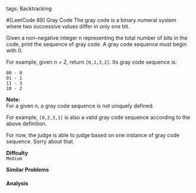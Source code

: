 tags: Backtracking

#[LeetCode 89] Gray Code
The gray code is a binary numeral system where two successive values differ in only one bit.

Given a non-negative integer n representing the total number of bits in the code, print the sequence of gray code. A gray code sequence must begin with 0.

For example, given *n = 2*, return `[0,1,3,2]`. Its gray code sequence is:

    00 - 0
    01 - 1
    11 - 3
    10 - 2

**Note:**  
For a given n, a gray code sequence is not uniquely defined.

For example, `[0,2,3,1]` is also a valid gray code sequence according to the above definition.

For now, the judge is able to judge based on one instance of gray code sequence. Sorry about that.


**Diffculty**  
`Medium`

**Similar Problems**  


#### Analysis


